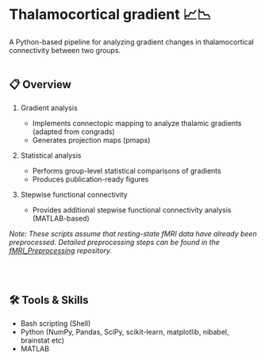 # Thalamocortical gradient 📈📉

A Python-based pipeline for analyzing gradient changes in thalamocortical connectivity between two groups.
<br><br/>

## 📋 Overview

1. Gradient analysis
    - Implements connectopic mapping to analyze thalamic gradients (adapted from congrads)
    - Generates projection maps (pmaps)
      
2. Statistical analysis
    - Performs group-level statistical comparisons of gradients
    - Produces publication-ready figures

3. Stepwise functional connectivity
    - Provides additional stepwise functional connectivity analysis (MATLAB-based)


*Note: These scripts assume that resting-state fMRI data have already been preprocessed. Detailed preprocessing steps can be found in the [fMRI_Preprocessing](https://github.com/harinoh/fMRI_Preprocessing) repository.*

<br><br/>

## 🛠️ Tools & Skills

- Bash scripting (Shell)
- Python (NumPy, Pandas, SciPy, scikit-learn, matplotlib, nibabel, brainstat etc)
- MATLAB
